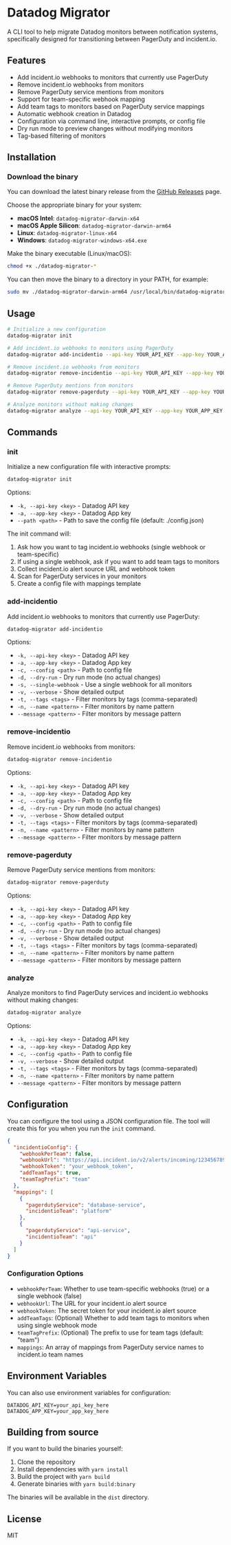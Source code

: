 # Datadog Migrator

A CLI tool to help migrate Datadog monitors between notification systems, specifically designed for transitioning between PagerDuty and incident.io.

## Features

- Add incident.io webhooks to monitors that currently use PagerDuty
- Remove incident.io webhooks from monitors
- Remove PagerDuty service mentions from monitors
- Support for team-specific webhook mapping
- Add team tags to monitors based on PagerDuty service mappings
- Automatic webhook creation in Datadog
- Configuration via command line, interactive prompts, or config file
- Dry run mode to preview changes without modifying monitors
- Tag-based filtering of monitors

## Installation

### Download the binary

You can download the latest binary release from the [GitHub Releases](https://github.com/incident-io/datadog-migrator/releases) page.

Choose the appropriate binary for your system:
- **macOS Intel**: `datadog-migrator-darwin-x64`
- **macOS Apple Silicon**: `datadog-migrator-darwin-arm64`
- **Linux**: `datadog-migrator-linux-x64`
- **Windows**: `datadog-migrator-windows-x64.exe`

Make the binary executable (Linux/macOS):

```bash
chmod +x ./datadog-migrator-*
```

You can then move the binary to a directory in your PATH, for example:

```bash
sudo mv ./datadog-migrator-darwin-arm64 /usr/local/bin/datadog-migrator
```

## Usage

```bash
# Initialize a new configuration
datadog-migrator init

# Add incident.io webhooks to monitors using PagerDuty
datadog-migrator add-incidentio --api-key YOUR_API_KEY --app-key YOUR_APP_KEY --config config.json

# Remove incident.io webhooks from monitors
datadog-migrator remove-incidentio --api-key YOUR_API_KEY --app-key YOUR_APP_KEY --config config.json

# Remove PagerDuty mentions from monitors
datadog-migrator remove-pagerduty --api-key YOUR_API_KEY --app-key YOUR_APP_KEY --config config.json

# Analyze monitors without making changes
datadog-migrator analyze --api-key YOUR_API_KEY --app-key YOUR_APP_KEY --config config.json
```

## Commands

### init

Initialize a new configuration file with interactive prompts:

```bash
datadog-migrator init
```

Options:
- `-k, --api-key <key>` - Datadog API key
- `-a, --app-key <key>` - Datadog App key
- `--path <path>` - Path to save the config file (default: ./config.json)

The init command will:
1. Ask how you want to tag incident.io webhooks (single webhook or team-specific)
2. If using a single webhook, ask if you want to add team tags to monitors
3. Collect incident.io alert source URL and webhook token
4. Scan for PagerDuty services in your monitors
5. Create a config file with mappings template

### add-incidentio

Add incident.io webhooks to monitors that currently use PagerDuty:

```bash
datadog-migrator add-incidentio
```

Options:
- `-k, --api-key <key>` - Datadog API key
- `-a, --app-key <key>` - Datadog App key
- `-c, --config <path>` - Path to config file
- `-d, --dry-run` - Dry run mode (no actual changes)
- `-s, --single-webhook` - Use a single webhook for all monitors
- `-v, --verbose` - Show detailed output
- `-t, --tags <tags>` - Filter monitors by tags (comma-separated)
- `-n, --name <pattern>` - Filter monitors by name pattern
- `--message <pattern>` - Filter monitors by message pattern

### remove-incidentio

Remove incident.io webhooks from monitors:

```bash
datadog-migrator remove-incidentio
```

Options:
- `-k, --api-key <key>` - Datadog API key
- `-a, --app-key <key>` - Datadog App key
- `-c, --config <path>` - Path to config file
- `-d, --dry-run` - Dry run mode (no actual changes)
- `-v, --verbose` - Show detailed output
- `-t, --tags <tags>` - Filter monitors by tags (comma-separated)
- `-n, --name <pattern>` - Filter monitors by name pattern
- `--message <pattern>` - Filter monitors by message pattern

### remove-pagerduty

Remove PagerDuty service mentions from monitors:

```bash
datadog-migrator remove-pagerduty
```

Options:
- `-k, --api-key <key>` - Datadog API key
- `-a, --app-key <key>` - Datadog App key
- `-c, --config <path>` - Path to config file
- `-d, --dry-run` - Dry run mode (no actual changes)
- `-v, --verbose` - Show detailed output
- `-t, --tags <tags>` - Filter monitors by tags (comma-separated)
- `-n, --name <pattern>` - Filter monitors by name pattern
- `--message <pattern>` - Filter monitors by message pattern

### analyze

Analyze monitors to find PagerDuty services and incident.io webhooks without making changes:

```bash
datadog-migrator analyze
```

Options:
- `-k, --api-key <key>` - Datadog API key
- `-a, --app-key <key>` - Datadog App key
- `-c, --config <path>` - Path to config file
- `-v, --verbose` - Show detailed output
- `-t, --tags <tags>` - Filter monitors by tags (comma-separated)
- `-n, --name <pattern>` - Filter monitors by name pattern
- `--message <pattern>` - Filter monitors by message pattern

## Configuration

You can configure the tool using a JSON configuration file. The tool will create this for you when you run the `init` command.

```json
{
  "incidentioConfig": {
    "webhookPerTeam": false,
    "webhookUrl": "https://api.incident.io/v2/alerts/incoming/123456789",
    "webhookToken": "your_webhook_token",
    "addTeamTags": true,
    "teamTagPrefix": "team"
  },
  "mappings": [
    {
      "pagerdutyService": "database-service",
      "incidentioTeam": "platform"
    },
    {
      "pagerdutyService": "api-service",
      "incidentioTeam": "api"
    }
  ]
}
```

### Configuration Options

- `webhookPerTeam`: Whether to use team-specific webhooks (true) or a single webhook (false)
- `webhookUrl`: The URL for your incident.io alert source
- `webhookToken`: The secret token for your incident.io alert source
- `addTeamTags`: (Optional) Whether to add team tags to monitors when using single webhook mode
- `teamTagPrefix`: (Optional) The prefix to use for team tags (default: "team")
- `mappings`: An array of mappings from PagerDuty service names to incident.io team names

## Environment Variables

You can also use environment variables for configuration:

```
DATADOG_API_KEY=your_api_key_here
DATADOG_APP_KEY=your_app_key_here
```

## Building from source

If you want to build the binaries yourself:

1. Clone the repository
2. Install dependencies with `yarn install`
3. Build the project with `yarn build`
4. Generate binaries with `yarn build:binary`

The binaries will be available in the `dist` directory.

## License

MIT